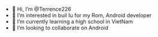 - 👋 Hi, I’m @Terrence226
- 👀 I’m interested in buil Iu for my Rom, Android developer
- 🌱 I’m currently learning a high school in VietNam
- 💞️ I’m looking to collaborate on Android 


<!---
Terrence226/Terrence226 is a ✨ special ✨ repository because its `README.md` (this file) appears on your GitHub profile.
You can click the Preview link to take a look at your changes.
--->
